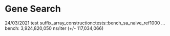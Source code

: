 # Gene Search

24/03/2021
test suffix_array_construction::tests::bench_sa_naive_ref1000 ... bench: 3,924,820,050 ns/iter (+/- 117,034,066)
